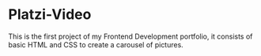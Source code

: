 # Platzi-Video
This is the first project of my Frontend Development portfolio, it consists of basic HTML and CSS to create a carousel of pictures.
